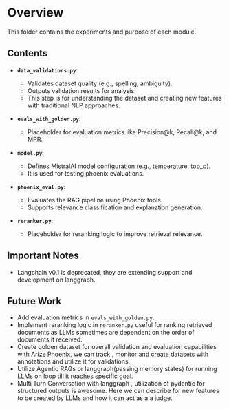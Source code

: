 # Overview

This folder contains the experiments and purpose of each module.

## Contents

- **`data_validations.py`**:
  - Validates dataset quality (e.g., spelling, ambiguity).
  - Outputs validation results for analysis.
  - This step is for understanding the dataset and creating new features with
  traditional NLP approaches.

- **`evals_with_golden.py`**:
  - Placeholder for evaluation metrics like Precision@k, Recall@k, and MRR.

- **`model.py`**:
  - Defines MistralAI model configuration (e.g., temperature, top_p).
  - It is used for testing phoenix evaluations.

- **`phoenix_eval.py`**:
  - Evaluates the RAG pipeline using Phoenix tools.
  - Supports relevance classification and explanation generation.

- **`reranker.py`**:
  - Placeholder for reranking logic to improve retrieval relevance.

## Important Notes

- Langchain v0.1 is deprecated, they are extending support and development on langgraph.

## Future Work

- Add evaluation metrics in `evals_with_golden.py`.
- Implement reranking logic in `reranker.py` useful for ranking retrieved documents
as LLMs sometimes are dependent on the order of documents it received.
- Create golden dataset for overall validation and evaluation capabilities with Arize Phoenix, we can track , monitor and create datasets with annotations and utilize it for validations.
- Utilize Agentic RAGs or langgraph(passing memory states) for running LLMs on loop till it reaches specific goal.
- Multi Turn Conversation with  langgraph , utilization of pydantic for structured outputs is awesome. Here we can describe for new features to be created by LLMs and how it can act as a a judge.

